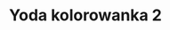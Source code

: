 ---
title: Yoda kolorowanka 2
description: Kolorowanka Yoda - wariant 2
canonical: /film/star-wars/yoda
variant_of: yoda
tags:
- film
- star-wars
---